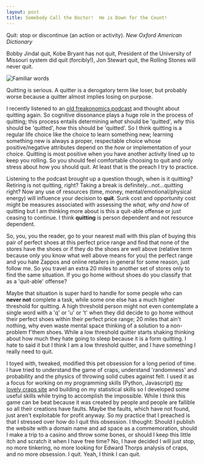 ```yaml
---
layout: post
title: Somebody Call the Doctor!  He is Down for the Count!
---
```

Quit: stop or discontinue (an action or activity). *New Oxford American Dictionary*

Bobby Jindal quit, Kobe Bryant has not quit, President of the University of Missouri system did quit (forcibly!), Jon Stewart quit, the Rolling Stones will never quit.  

![Familiar words](http://ecx.images-amazon.com/images/I/61QPcL8EpxL._SY355_.jpg)

Quitting is serious.  A quitter is a derogatory term like loser, but probably worse because a quitter almost implies losing on purpose.

I recently listened to an [old freakonomics podcast](http://freakonomics.com/2014/05/29/the-upside-of-quitting-a-freakonomics-radio-rebroadcast/) and thought about quitting again.  So cognitive dissonance plays a huge role in the process of quitting; this process entails determining *what* should be 'quitted', *why* this should be 'quitted', *how* this should be 'quitted'.  So I think quitting is a regular life choice like the choice to learn something new; learning something new is always a proper, respectable choice whose positive/negative attributes depend on the *how* or implementation of your choice.  Quitting is most positive when you have another activity lined up to keep you rolling.  So you should feel comfortable choosing to quit and only stress about how you should quit.  At least that is the preach I try to practice.

Listening to the podcast brought up a question though, when is it quitting?  Retiring is not quitting, right?  Taking a break is definitely...not...quitting right?  Now any use of resources (time, money, mental/emotional/physical energy) will influence your decision to **quit**.  Sunk cost and opportunity cost might be measures associated with assessing the *what, why and how* of quitting but I am thinking more about is this a quit-able offense or just ceasing to continue.  I think **quitting** is person dependent and not resource dependent. 

So, you, you the reader, go to your nearest mall with this plan of buying this pair of perfect shoes at this perfect price range and find that none of the stores have the shoes or if they do the shoes are well above (relative term because only you know what well above means for you) the perfect range and you hate Zappos and online retailers in general for some reason, just follow me.  So you travel an extra 20 miles to another set of stores only to find the same situation.  If you go home without shoes do you classify that as a 'quit-able' offense?  

Maybe that situation is super hard to handle for some people who can **never not** complete a task, while some one else has a much higher threshold for quitting.  A high threshold person might not even contemplate a single word with a 'q' or 'u' or 't' when they did decide to go home without their perfect shoes within their perfect price range; 20 miles that ain't nothing, why even waste mental space thinking of a solution to a non-problem f'them shoes.  While a low threshold quitter starts shaking thinking about how much they hate going to sleep because it is a form quitting.  I hate to said it but I think I am a low threshold quitter, and I have something I really need to quit.

I toyed with, tweaked, modified this pet obsession for a long period of time.  I have tried to understand the game of craps, understand 'randomness' and probability and the physics of throwing solid cubes against felt.  I used it as a focus for working on my programming skills (Python, Javascript) [my lovely craps site](http://computerjunction.github.io/index.html) and building on my statistical skills so I developed some useful skills while trying to accomplish the impossible.  While I think this game can be beat because it was created by people and people are fallible so all their creations have faults. Maybe the faults, which have not found, just aren't exploitable for profit anyway.  So my practice that I preached is that I stressed over how do I quit this obsession. I thought: Should I publish the website with a domain name and ad space as a commemoration, should I make a trip to a casino and throw some bones, or should I keep this little itch and scratch it when I have free time?  No, I have decided I will just stop, no more tinkering, no more looking for Edward Thorps analysis of craps, and no more obsession.  I quit.  Yeah, I think I can quit.  
